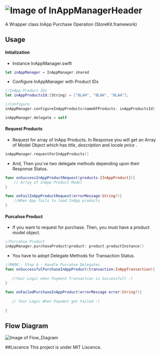 
![Image of InAppManagerHeader](https://github.com/greenSyntax/SwiftInAppManager/blob/master/in_App_header.png)
===================

A Wrapper class InApp Purchase Operation (StoreKit.framework)

## Usage

#### **Intialization**
+ Instance InAppManager.swift
```swift
let inAppManager = InAppManager.shared    
```
+  Configure InAppManager with Product IDs 
```swift
//InApp Product IDs
let inAppProductsId:[String] = ["BLAH", "BLAH", "BLAH"];

//Configure
inAppManager.configureInAppProducts(nameOfProducts: inAppProductsId)

inAppManager.delegate = self
```

#### **Request Products**
+ Request for array of InApp Products. In Response you will get an Array of Model Object which has *title*, *description* and *locale price* . 

```swift
inAppManager.requestForInAppProducts()
```
+ And, Then you've two delegate methods depending upon their Response Status.

```swift
func onSuccessInAppProductRequest(products:[InAppProduct]){
	// Array of InApp Product Model
}
   
func onFailInAppProductRequest(errorMessage:String?){ 
	//When App fails to load InApp products 
}
```

#### **Purcahse Product**
+ If you want to request for purchase. Then, you must have a product model object. 

```swift
//Purcahse Product
inAppManager.purchaseProduct(product: product.productInstance!)

```

+ You have to adopt Delegate Methods for Transaction Status.
 
 ```swift
//MARK:- Step 4 : Handle Purcahse Delegates
func onSuccessfulPurchaseInAppProduct(transaction:InAppTransaction){
        
    //Your Logic when Payment Transaction is Successfull :)
}
    
func onFailedPurchaseInAppProduct(errorMessage error:String?){
        
    // Your Logic When Payemnt get Failed :(
        
}
 ```

## Flow Diagram

![Image of Flow_Diagram](https://github.com/greenSyntax/SwiftInAppManager/blob/master/InAppManger.swift.png)

##Liscence
This project is under MIT Liscence. 
